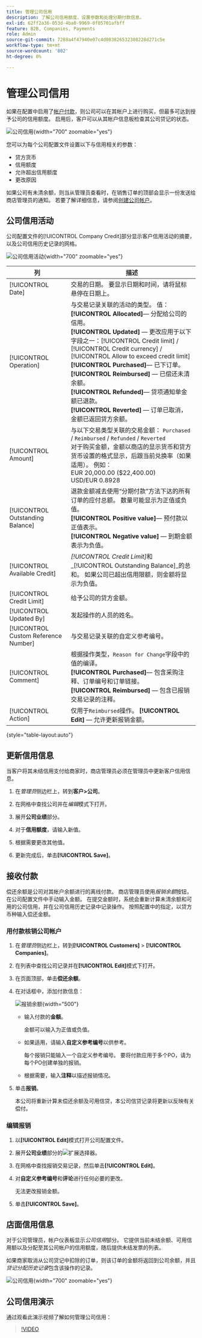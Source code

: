```yaml
---
title: 管理公司信用
description: 了解公司信用额度、设置参数和处理分期付款信息。
exl-id: 62ff2a36-053d-4ba0-9969-0f05701afbff
feature: B2B, Companies, Payments
role: Admin
source-git-commit: 7288a4f47940e07c4d083826532308228d271c5e
workflow-type: tm+mt
source-wordcount: '802'
ht-degree: 0%

---
```


# 管理公司信用

如果在配置中启用了[帐户付款](../getting-started/../b2b/enable-basic-features.md#configure-payment-on-account)，则公司可以在其帐户上进行购买，但最多可达到授予公司的信用额度。 启用后，客户可以从其帐户信息板检查其公司贷记的状态。

![公司信用](./assets/company-create-credit-admin.png){width="700" zoomable="yes"}

您可以为每个公司配置文件设置以下与信用相关的参数：

- 贷方货币
- 信用额度
- 允许超出信用额度
- 更改原因

如果公司有未清余额，则当从管理员查看时，在销售订单的顶部会显示一份发送给商店管理员的通知。 若要了解详细信息，请参阅[创建公司帐户](account-company-create.md)。

## 公司信用活动

公司配置文件的[!UICONTROL Company Credit]部分显示客户信用活动的摘要，以及公司信用历史记录的网格。

![公司信用活动](./assets/company-credit-reimbursements-grid.png){width="700" zoomable="yes"}

| 列 | 描述 |
|--- |--- |
| [!UICONTROL Date] | 交易的日期。 要显示日期和时间，请将鼠标悬停在日期上。 |
| [!UICONTROL Operation] | 与交易记录关联的活动的类型。 值： <br/>**[!UICONTROL Allocated]**— 分配给公司的信用。<br/>**[!UICONTROL Updated]** — 更改应用于以下字段之一：[!UICONTROL Credit limit] / [!UICONTROL Credit currency] / [!UICONTROL Allow to exceed credit limit] <br/>**[!UICONTROL Purchased]**— 已下订单。<br/>**[!UICONTROL Reimbursed]** — 已偿还未清余额。 <br/>**[!UICONTROL Refunded]**— 贷项通知单金额已退款。<br/>**[!UICONTROL Reverted]** — 订单已取消，金额已返回贷方余额。 |
| [!UICONTROL Amount] | 与以下交易类型关联的交易金额： `Purchased` / `Reimbursed` / `Refunded` / `Reverted` <br/>对于购买金额，金额以商店的显示货币和贷方货币设置的格式显示，后跟当前兑换率（如果适用）。 例如：<br/>EUR 20,000.00 ($22,400.00) <br/>USD/EUR 0.8928 |
| [!UICONTROL Outstanding Balance] | 退款金额减去使用“分期付款”方法下达的所有订单的应付总额。 数量可能显示为正值或负值。 <br/>**[!UICONTROL Positive value]**— 预付款以正值表示。<br/>**[!UICONTROL Negative value]** — 到期金额表示为负值。 |
| [!UICONTROL Available Credit] | _[!UICONTROL Credit Limit]_&#x200B;和_[!UICONTROL Outstanding Balance]_&#x200B;的总和。 如果公司已超出信用限额，则金额将显示为负值。 |
| [!UICONTROL Credit Limit] | 给予公司的贷方金额。 |
| [!UICONTROL Updated By] | 发起操作的人员的姓名。 |
| [!UICONTROL Custom Reference Number] | 与交易记录关联的自定义参考编号。 |
| [!UICONTROL Comment] | 根据操作类型，`Reason for Change`字段中的值的编译。 <br/>**[!UICONTROL Purchased]**— 包含采购注释、订单编号和订单链接。<br/>**[!UICONTROL Reimbursed]** — 包含已报销交易记录的注释。 |
| [!UICONTROL Action] | 仅用于`Reimbursed`操作。 **[!UICONTROL Edit]** — 允许更新报销金额。 |

{style="table-layout:auto"}

## 更新信用信息

当客户将其未结信用支付给商家时，商店管理员必须在管理员中更新客户信用信息。

1. 在&#x200B;_管理员_&#x200B;侧边栏上，转到&#x200B;**客户>公司**。

1. 在网格中查找公司并在&#x200B;_编辑_&#x200B;模式下打开。

1. 展开&#x200B;**公司业绩**&#x200B;部分。

1. 对于&#x200B;**信用额度**，请输入新值。

1. 根据需要更改其他值。

1. 更新完成后，单击&#x200B;**[!UICONTROL Save]**。

## 接收付款

偿还余额是公司对其帐户余额进行的离线付款。 商店管理员使用&#x200B;_报销余额_&#x200B;按钮，在公司配置文件中手动输入金额。 在提交金额时，系统会重新计算未清余额和可用的公司信用，并在公司信用历史记录中记录操作。 按照配置中的指定，以贷方币种输入偿还金额。

### 用付款核销公司帐户

1. 在&#x200B;_管理员_&#x200B;侧边栏上，转到&#x200B;**[!UICONTROL Customers]** > **[!UICONTROL Companies]**。

1. 在列表中查找公司记录并在&#x200B;**[!UICONTROL Edit]**&#x200B;模式下打开。

1. 在页面顶部，单击&#x200B;**偿还余额**。

1. 在对话框中，添加付款信息：

   ![报销余额](./assets/company-reimburse-balance.png){width="500"}

   - 输入付款的&#x200B;**金额**。

     金额可以输入为正值或负值。

   - 如果适用，请输入&#x200B;**自定义参考编号**&#x200B;以供参考。

     每个报销只能输入一个自定义参考编号。 要将付款应用于多个PO，请为每个PO创建单独的报销。

   - 根据需要，输入&#x200B;**注释**&#x200B;以描述报销情况。

1. 单击&#x200B;**报销**。

   本公司将重新计算未偿还余额及可用信贷，本公司信贷记录将更新以反映有关偿付。

### 编辑报销

1. 以&#x200B;**[!UICONTROL Edit]**&#x200B;模式打开公司配置文件。

1. 展开&#x200B;**公司业绩**&#x200B;部分的![扩展选择器](../assets/icon-display-expand.png)。

1. 在网格中查找报销交易记录，然后单击&#x200B;**[!UICONTROL Edit]**。

1. 对&#x200B;**自定义参考编号**&#x200B;和&#x200B;**评论**&#x200B;进行任何必要的更改。

   无法更改报销金额。

1. 单击&#x200B;**[!UICONTROL Save]**。

## 店面信用信息

对于公司管理员，帐户仪表板显示&#x200B;_公司信用_&#x200B;部分。 它提供当前未结余额、可用信用额以及分配至其公司帐户的信用额度，随后提供未结发票的列表。

如果商家取消从公司贷记中扣除的订单，则该订单的金额将返回到公司余额，并且&#x200B;_贷记分配历史记录_&#x200B;包含该操作的记录。

![公司信用](./assets/company-credit.png){width="700" zoomable="yes"}

## 公司信用演示

通过观看此演示视频了解如何管理公司信用：

>[!VIDEO](https://video.tv.adobe.com/v/344445?quality=12&learn=on)
